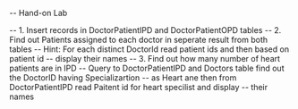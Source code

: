 -- Hand-on Lab

-- 1. Insert records in DoctorPatientIPD and DoctorPatientOPD tables
-- 2. Find out Patients assigned to each doctor in seperate result from both tables
	-- Hint: For each distinct DoctorId read patient ids and then based on patient id 
	-- display their names
-- 3. Find out how many number of heart patients are in IPD 
	-- Query to DoctorPatientIPD and Doctors table find out the DoctorID having Specializartion
    -- as Heart ane then from DoctorPatientIPD read Paitent id for heart specilist and display
    -- their names
